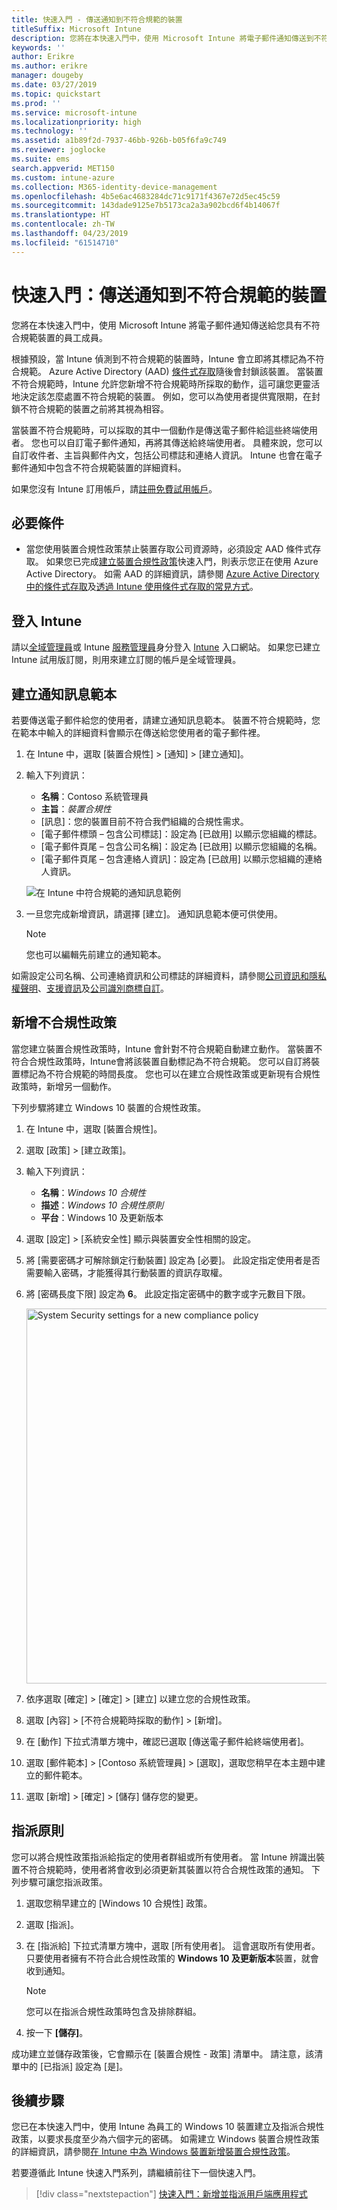 ```yaml
---
title: 快速入門 - 傳送通知到不符合規範的裝置
titleSuffix: Microsoft Intune
description: 您將在本快速入門中，使用 Microsoft Intune 將電子郵件通知傳送到不符合規範的裝置。
keywords: ''
author: Erikre
ms.author: erikre
manager: dougeby
ms.date: 03/27/2019
ms.topic: quickstart
ms.prod: ''
ms.service: microsoft-intune
ms.localizationpriority: high
ms.technology: ''
ms.assetid: a1b89f2d-7937-46bb-926b-b05f6fa9c749
ms.reviewer: joglocke
ms.suite: ems
search.appverid: MET150
ms.custom: intune-azure
ms.collection: M365-identity-device-management
ms.openlocfilehash: 4b5e6ac4683284dc71c9171f4367e72d5ec45c59
ms.sourcegitcommit: 143dade9125e7b5173ca2a3a902bcd6f4b14067f
ms.translationtype: HT
ms.contentlocale: zh-TW
ms.lasthandoff: 04/23/2019
ms.locfileid: "61514710"
---
```

# <a name="quickstart-send-notifications-to-noncompliant-devices"></a>快速入門：傳送通知到不符合規範的裝置

您將在本快速入門中，使用 Microsoft Intune 將電子郵件通知傳送給您具有不符合規範裝置的員工成員。

根據預設，當 Intune 偵測到不符合規範的裝置時，Intune 會立即將其標記為不符合規範。 Azure Active Directory (AAD) [條件式存取](https://docs.microsoft.com/azure/active-directory/active-directory-conditional-access-azure-portal)隨後會封鎖該裝置。 當裝置不符合規範時，Intune 允許您新增不符合規範時所採取的動作，這可讓您更靈活地決定該怎麼處置不符合規範的裝置。 例如，您可以為使用者提供寬限期，在封鎖不符合規範的裝置之前將其視為相容。

當裝置不符合規範時，可以採取的其中一個動作是傳送電子郵件給這些終端使用者。 您也可以自訂電子郵件通知，再將其傳送給終端使用者。 具體來說，您可以自訂收件者、主旨與郵件內文，包括公司標誌和連絡人資訊。 Intune 也會在電子郵件通知中包含不符合規範裝置的詳細資料。

如果您沒有 Intune 訂用帳戶，請[註冊免費試用帳戶](free-trial-sign-up.md)。

## <a name="prerequisites"></a>必要條件
- 當您使用裝置合規性政策禁止裝置存取公司資源時，必須設定 AAD 條件式存取。 如果您已完成[建立裝置合規性政策](quickstart-set-password-length-android.md)快速入門，則表示您正在使用 Azure Active Directory。 如需 AAD 的詳細資訊，請參閱 [Azure Active Directory 中的條件式存取](https://docs.microsoft.com/azure/active-directory/active-directory-conditional-access-azure-portal)及[透過 Intune 使用條件式存取的常見方式](conditional-access-intune-common-ways-use.md)。

## <a name="sign-in-to-intune"></a>登入 Intune

請以[全域管理員](users-add.md#types-of-administrators)或 Intune [服務管理員](users-add.md#types-of-administrators)身分登入 [Intune](https://aka.ms/intuneportal) 入口網站。 如果您已建立 Intune 試用版訂閱，則用來建立訂閱的帳戶是全域管理員。

## <a name="create-a-notification-message-template"></a>建立通知訊息範本

若要傳送電子郵件給您的使用者，請建立通知訊息範本。 裝置不符合規範時，您在範本中輸入的詳細資料會顯示在傳送給您使用者的電子郵件裡。

1. 在 Intune 中，選取 [裝置合規性] > [通知] > [建立通知]。 
2. 輸入下列資訊：

   - **名稱**：Contoso 系統管理員
   - **主旨**：*裝置合規性*
   - [訊息]：您的裝置目前不符合我們組織的合規性需求。
   - [電子郵件標頭 – 包含公司標誌]：設定為 [已啟用] 以顯示您組織的標誌。
   - [電子郵件頁尾 – 包含公司名稱]：設定為 [已啟用] 以顯示您組織的名稱。
   - [電子郵件頁尾 – 包含連絡人資訊]：設定為 [已啟用] 以顯示您組織的連絡人資訊。

   ![在 Intune 中符合規範的通知訊息範例](./media/quickstart-send-notification-01.png)

3. 一旦您完成新增資訊，請選擇 [建立]。 通知訊息範本便可供使用。

    > [!NOTE]
    > 您也可以編輯先前建立的通知範本。

如需設定公司名稱、公司連絡資訊和公司標誌的詳細資料，請參閱[公司資訊和隱私權聲明](company-portal-app.md#company-information-and-privacy-statement)、[支援資訊](company-portal-app.md#support-information)及[公司識別商標自訂](company-portal-app.md#company-identity-branding-customization)。 

## <a name="add-a-noncompliance-policy"></a>新增不合規性政策

當您建立裝置合規性政策時，Intune 會針對不符合規範自動建立動作。 當裝置不符合合規性政策時，Intune會將該裝置自動標記為不符合規範。 您可以自訂將裝置標記為不符合規範的時間長度。 您也可以在建立合規性政策或更新現有合規性政策時，新增另一個動作。 

下列步驟將建立 Windows 10 裝置的合規性政策。

1. 在 Intune 中，選取 [裝置合規性]。
2. 選取 [政策] > [建立政策]。
3. 輸入下列資訊：

   - **名稱**：*Windows 10 合規性*
   - **描述**：*Windows 10 合規性原則*
   - **平台**：Windows 10 及更新版本

4. 選取 [設定] > [系統安全性] 顯示與裝置安全性相關的設定。
5. 將 [需要密碼才可解除鎖定行動裝置] 設定為 [必要]。 此設定指定使用者是否需要輸入密碼，才能獲得其行動裝置的資訊存取權。 
6. 將 [密碼長度下限] 設定為 **6**。 此設定指定密碼中的數字或字元數目下限。

    <img alt="System Security settings for a new compliance policy" src="./media/quickstart-send-notification-02.png" width="600">

7. 依序選取 [確定] > [確定] > [建立] 以建立您的合規性政策。
8. 選取 [內容] > [不符合規範時採取的動作] > [新增]。
9. 在 [動作] 下拉式清單方塊中，確認已選取 [傳送電子郵件給終端使用者]。
10. 選取 [郵件範本] > [Contoso 系統管理員] > [選取]，選取您稍早在本主題中建立的郵件範本。
11. 選取 [新增] > [確定] > [儲存] 儲存您的變更。

## <a name="assign-the-policy"></a>指派原則

您可以將合規性政策指派給指定的使用者群組或所有使用者。 當 Intune 辨識出裝置不符合規範時，使用者將會收到必須更新其裝置以符合合規性政策的通知。 下列步驟可讓您指派政策。

1. 選取您稍早建立的 [Windows 10 合規性] 政策。
2. 選取 [指派]。
3. 在 [指派給] 下拉式清單方塊中，選取 [所有使用者]。 這會選取所有使用者。 只要使用者擁有不符合此合規性政策的 **Windows 10 及更新版本**裝置，就會收到通知。

    > [!NOTE]
    > 您可以在指派合規性政策時包含及排除群組。

4. 按一下 **[儲存]**。

成功建立並儲存政策後，它會顯示在 [裝置合規性 - 政策] 清單中。 請注意，該清單中的 [已指派] 設定為 [是]。

## <a name="next-steps"></a>後續步驟

您已在本快速入門中，使用 Intune 為員工的 Windows 10 裝置建立及指派合規性政策，以要求長度至少為六個字元的密碼。 如需建立 Windows 裝置合規性政策的詳細資訊，請參閱[在 Intune 中為 Windows 裝置新增裝置合規性政策](compliance-policy-create-windows.md)。

若要遵循此 Intune 快速入門系列，請繼續前往下一個快速入門。

> [!div class="nextstepaction"]
> [快速入門：新增並指派用戶端應用程式](quickstart-add-assign-app.md)
